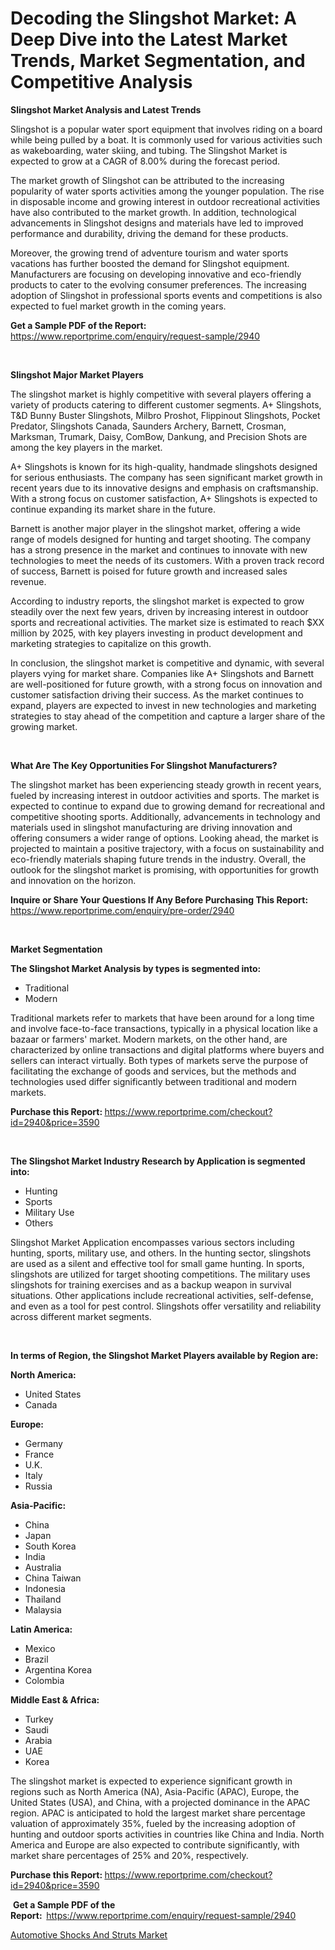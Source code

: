 <p><h1>Decoding the Slingshot Market: A Deep Dive into the Latest Market Trends, Market Segmentation, and Competitive Analysis</h1></p><p><strong>Slingshot Market Analysis and Latest Trends</strong></p>
<p><p>Slingshot is a popular water sport equipment that involves riding on a board while being pulled by a boat. It is commonly used for various activities such as wakeboarding, water skiing, and tubing. The Slingshot Market is expected to grow at a CAGR of 8.00% during the forecast period. </p><p>The market growth of Slingshot can be attributed to the increasing popularity of water sports activities among the younger population. The rise in disposable income and growing interest in outdoor recreational activities have also contributed to the market growth. In addition, technological advancements in Slingshot designs and materials have led to improved performance and durability, driving the demand for these products.</p><p>Moreover, the growing trend of adventure tourism and water sports vacations has further boosted the demand for Slingshot equipment. Manufacturers are focusing on developing innovative and eco-friendly products to cater to the evolving consumer preferences. The increasing adoption of Slingshot in professional sports events and competitions is also expected to fuel market growth in the coming years.</p></p>
<p><strong>Get a Sample PDF of the Report:&nbsp;</strong> <a href="https://www.reportprime.com/enquiry/request-sample/2940">https://www.reportprime.com/enquiry/request-sample/2940</a></p>
<p>&nbsp;</p>
<p><strong>Slingshot Major Market Players</strong></p>
<p><p>The slingshot market is highly competitive with several players offering a variety of products catering to different customer segments. A+ Slingshots, T&D Bunny Buster Slingshots, Milbro Proshot, Flippinout Slingshots, Pocket Predator, Slingshots Canada, Saunders Archery, Barnett, Crosman, Marksman, Trumark, Daisy, ComBow, Dankung, and Precision Shots are among the key players in the market.</p><p>A+ Slingshots is known for its high-quality, handmade slingshots designed for serious enthusiasts. The company has seen significant market growth in recent years due to its innovative designs and emphasis on craftsmanship. With a strong focus on customer satisfaction, A+ Slingshots is expected to continue expanding its market share in the future.</p><p>Barnett is another major player in the slingshot market, offering a wide range of models designed for hunting and target shooting. The company has a strong presence in the market and continues to innovate with new technologies to meet the needs of its customers. With a proven track record of success, Barnett is poised for future growth and increased sales revenue.</p><p>According to industry reports, the slingshot market is expected to grow steadily over the next few years, driven by increasing interest in outdoor sports and recreational activities. The market size is estimated to reach $XX million by 2025, with key players investing in product development and marketing strategies to capitalize on this growth.</p><p>In conclusion, the slingshot market is competitive and dynamic, with several players vying for market share. Companies like A+ Slingshots and Barnett are well-positioned for future growth, with a strong focus on innovation and customer satisfaction driving their success. As the market continues to expand, players are expected to invest in new technologies and marketing strategies to stay ahead of the competition and capture a larger share of the growing market.</p></p>
<p>&nbsp;</p>
<p><strong>What Are The Key Opportunities For Slingshot Manufacturers?</strong></p>
<p><p>The slingshot market has been experiencing steady growth in recent years, fueled by increasing interest in outdoor activities and sports. The market is expected to continue to expand due to growing demand for recreational and competitive shooting sports. Additionally, advancements in technology and materials used in slingshot manufacturing are driving innovation and offering consumers a wider range of options. Looking ahead, the market is projected to maintain a positive trajectory, with a focus on sustainability and eco-friendly materials shaping future trends in the industry. Overall, the outlook for the slingshot market is promising, with opportunities for growth and innovation on the horizon.</p></p>
<p><strong>Inquire or Share Your Questions If Any Before Purchasing This Report:</strong> <a href="https://www.reportprime.com/enquiry/pre-order/2940">https://www.reportprime.com/enquiry/pre-order/2940</a></p>
<p>&nbsp;</p>
<p><strong>Market Segmentation</strong></p>
<p><strong>The Slingshot Market Analysis by types is segmented into:</strong></p>
<p><ul><li>Traditional</li><li>Modern</li></ul></p>
<p><p>Traditional markets refer to markets that have been around for a long time and involve face-to-face transactions, typically in a physical location like a bazaar or farmers' market. Modern markets, on the other hand, are characterized by online transactions and digital platforms where buyers and sellers can interact virtually. Both types of markets serve the purpose of facilitating the exchange of goods and services, but the methods and technologies used differ significantly between traditional and modern markets.</p></p>
<p><strong>Purchase this Report:&nbsp;</strong><a href="https://www.reportprime.com/checkout?id=2940&price=3590">https://www.reportprime.com/checkout?id=2940&price=3590</a></p>
<p>&nbsp;</p>
<p><strong>The Slingshot Market Industry Research by Application is segmented into:</strong></p>
<p><ul><li>Hunting</li><li>Sports</li><li>Military Use</li><li>Others</li></ul></p>
<p><p>Slingshot Market Application encompasses various sectors including hunting, sports, military use, and others. In the hunting sector, slingshots are used as a silent and effective tool for small game hunting. In sports, slingshots are utilized for target shooting competitions. The military uses slingshots for training exercises and as a backup weapon in survival situations. Other applications include recreational activities, self-defense, and even as a tool for pest control. Slingshots offer versatility and reliability across different market segments.</p></p>
<p>&nbsp;</p>
<p><strong>In terms of Region, the Slingshot Market Players available by Region are:</strong></p>
<p>
    <p> <strong> North America: </strong>
        <ul>
            <li>United States</li>
            <li>Canada</li>
        </ul>
        </p> 
    <p> <strong> Europe: </strong>
        <ul>
            <li>Germany</li>
            <li>France</li>
            <li>U.K.</li>
            <li>Italy</li>
            <li>Russia</li>
        </ul>
        </p> 
    <p> <strong> Asia-Pacific: </strong>
        <ul>
            <li>China</li>
            <li>Japan</li>
            <li>South Korea</li>
            <li>India</li>
            <li>Australia</li>
            <li>China Taiwan</li>
            <li>Indonesia</li>
            <li>Thailand</li>
            <li>Malaysia</li>
        </ul>
        </p> 
    <p> <strong> Latin America: </strong>
        <ul>
            <li>Mexico</li>
            <li>Brazil</li>
            <li>Argentina Korea</li>
            <li>Colombia</li>
        </ul>
        </p> 
    <p> <strong> Middle East & Africa: </strong>
        <ul>
            <li>Turkey</li>
            <li>Saudi</li>
            <li>Arabia</li>
            <li>UAE</li>
            <li>Korea</li>
        </ul>
    </p>
    </p>
<p><p>The slingshot market is expected to experience significant growth in regions such as North America (NA), Asia-Pacific (APAC), Europe, the United States (USA), and China, with a projected dominance in the APAC region. APAC is anticipated to hold the largest market share percentage valuation of approximately 35%, fueled by the increasing adoption of hunting and outdoor sports activities in countries like China and India. North America and Europe are also expected to contribute significantly, with market share percentages of 25% and 20%, respectively.</p></p>
<p><strong>Purchase this Report: </strong><a href="https://www.reportprime.com/checkout?id=2940&price=3590">https://www.reportprime.com/checkout?id=2940&price=3590</a></p>
<p>&nbsp;<strong>Get a Sample PDF of the Report:&nbsp;&nbsp;</strong><a href="https://www.reportprime.com/enquiry/request-sample/2940">https://www.reportprime.com/enquiry/request-sample/2940</a></p>
<p><strong></strong></p>
<p><p><a href="https://pretty-mail-caf.notion.site/Automotive-Shocks-And-Struts-Market-Size-2024-2031-Global-Industrial-Analysis-Key-Geographical-Re-d77bd99c262e421792b02f631bca978d">Automotive Shocks And Struts Market</a></p></p>